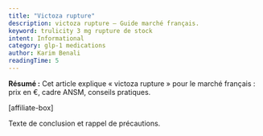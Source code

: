 ```yaml
---
title: "Victoza rupture"
description: victoza rupture — Guide marché français.
keyword: trulicity 3 mg rupture de stock
intent: Informational
category: glp-1 medications
author: Karim Benali
readingTime: 5
---
```

**Résumé :** Cet article explique « victoza rupture » pour le marché français : prix en €, cadre ANSM, conseils pratiques.


[affiliate-box]

Texte de conclusion et rappel de précautions.

























































